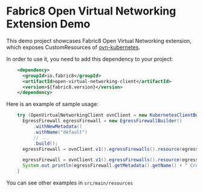 # Fabric8 Open Virtual Networking Extension Demo

This demo project showcases Fabric8 Open Virtual Networking extension, which exposes CustomResources of [ovn-kubernetes](https://github.com/ovn-org/ovn-kubernetes).

In order to use it, you need to add this dependency to your project:
```xml
    <dependency>
      <groupId>io.fabric8</groupId>
      <artifactId>open-virtual-networking-client</artifactId>
      <version>${fabric8.version}</version>
    </dependency>
```

Here is an example of sample usage:
```java
    try (OpenVirtualNetworkingClient ovnClient = new KubernetesClientBuilder().build().adapt(OpenVirtualNetworkingClient.class)) {
      EgressFirewall egressFirewall = new EgressFirewallBuilder()
          .withNewMetadata()
          .withName("default")
          // ...
          .build();
      egressFirewall = ovnClient.v1().egressFirewalls().resource(egressFirewall).serverSideApply();

      egressFirewall = ovnClient.v1().egressFirewalls().resource(egressFirewall).get();
      System.out.println(egressFirewall.getMetadata().getName() + " Created");
    }
```

You can see other examples in `src/main/resources`
